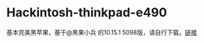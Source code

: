 # Hackintosh-thinkpad-e490
基本完美黑苹果，基于@黑果小兵 的10.15.1 5098版，请自行下载。[链接](https://blog.daliansky.net/macOS-Catalina-10.15.1-19B88-Release-version-with-Clover-5098-original-image-Double-EFI-Version.html)
